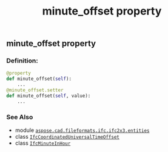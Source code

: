 ﻿---
title: minute_offset property
second_title: Aspose.CAD for Python via .NET API References
description: 
type: docs
weight: 70
url: /python-net/aspose.cad.fileformats.ifc.ifc2x3.entities/ifccoordinateduniversaltimeoffset/minute_offset/
is_root: false
---

## minute_offset property

### Definition:
```python
@property
def minute_offset(self):
    ...
@minute_offset.setter
def minute_offset(self, value):
    ...
```

### See Also
* module [`aspose.cad.fileformats.ifc.ifc2x3.entities`](../../)
* class [`IfcCoordinatedUniversalTimeOffset`](/cad/python-net/aspose.cad.fileformats.ifc.ifc2x3.entities/ifccoordinateduniversaltimeoffset)
* class [`IfcMinuteInHour`](/cad/python-net/aspose.cad.fileformats.ifc.ifc2x3.types/ifcminuteinhour)

